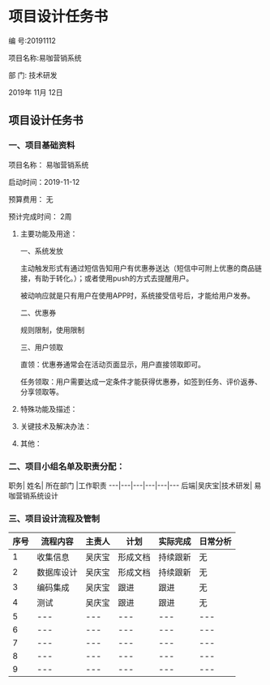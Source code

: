 # 项目设计任务书

编    号:20191112

项目名称:易咖营销系统

部	  门: 技术研发

2019年		11月		12日

## 项目设计任务书

### 一、项目基础资料

项目名称： 易咖营销系统   		

启动时间：2019-11-12		

预算费用： 无   		

预计完成时间：    2周        

1. 主要功能及用途：

    一、系统发放

    主动触发形式有通过短信告知用户有优惠券送达（短信中可附上优惠的商品链接，有助于转化。）；或者使用push的方式去提醒用户。

    被动响应就是只有用户在使用APP时，系统接受信号后，才能给用户发券。
    
    二、优惠券

    规则限制，使用限制

    三、用户领取

    直领：优惠券通常会在活动页面显示，用户直接领取即可。

    任务领取：用户需要达成一定条件才能获得优惠券，如签到任务、评价返券、分享领取等。

2. 特殊功能及描述：


3. 关键技术及解决办法：


4. 其他：


### 二、项目小组名单及职责分配：

职务|	姓名|	所在部门	|工作职责
---|---|---|---|---|---
后端|吴庆宝|技术研发|	易咖营销系统设计		
			

### 三、项目设计流程及管制

序号|流程内容|主责人|计划|实际完成|日常分析
---|---|---|---|---|---
1|收集信息|吴庆宝|形成文档|持续跟新|无					
2|数据库设计|吴庆宝|形成文档|持续跟新|无
3|编码集成|吴庆宝|跟进|跟进|无					
4|测试|吴庆宝|跟进|跟进|无					
5|---|---|---|---|---					
6|---|---|---|---|---					
7|---|---|---|---|---					
8|---|---|---|---|---					
9|---|---|---|---|---					
